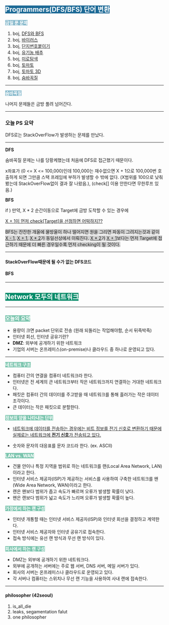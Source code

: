 ## <span style="background-color:#1D6A96; color:white">Programmers(DFS/BFS) 단어 변환</span>

<span style="background-color:#85B8CB; color:white"><strong>금일 푼 문제</strong></span>

1. boj, [DFS와 BFS](https://www.acmicpc.net/problem/1260)
2. boj, [바이러스](https://www.acmicpc.net/problem/2606)
3. boj, [단지번호붙이기](https://www.acmicpc.net/problem/2667)
4. boj, [유기농 배추](https://www.acmicpc.net/problem/1012)
5. boj, [미로탐색](https://www.acmicpc.net/problem/2178)
6. boj, [토마토](https://www.acmicpc.net/problem/7576)
7. boj, [토마토 3D](https://www.acmicpc.net/problem/7569)
8. boj, [숨바꼭질](https://www.acmicpc.net/problem/1697)

---

<span style="background-color:#85B8CB; color:white"><strong>숨바꼭질</strong></span>

나머지 문제들은 금방 풀려 넘어간다.

---

### 오늘 PS 요약

DFS로는 StackOverFlow가 발생하는 문제를 만났다.

---

<strong>DFS</strong>

숨바꼭질 문제는 나를 당황케했는데 처음에 DFS로 접근했기 때문이다. 

x좌표가 (0 <= X <= 100,000)인데 100,000는 재수없으면 X + 1으로 100,000번 호출하게 되면 그만큼 스택 프레임에 부하가 발생할 수 밖에 없다. (X범위를 100으로 낮춰봤는데 StackOverFlow없이 결과 잘 나왔음.), (check[] 이용 안한다면 무한루프 있음.)

<strong>BFS</strong>

if ) 만약, X * 2 순간이동으로 Target에 금방 도착할 수 있는 경우에

<u>X + 1이 먼저 check[Target]을 선점하면 어떡하지??</u>

<span style="background-color:lightgray">BFS는 잔잔한 개울에 물방울이 하나 떨어지면 원을 그리면 파동이 그려지는것과 같이 <u>X - 1</u>, <u>X + 1</u>, <u>X * 2</u>가 동일선상에서 이뤄진다. <u>X * 2</u>가 <u>X + 1</u>보다는 먼저 Target에 접근하기 때문에 더 빠른 경우일수록 먼저 checking이 될 것이다.</span>

---

#### StackOverFlow때문에 될 수가 없는 DFS코드

<script src="https://gist.github.com/hyunwlee-dev/7e008b856aed61076e8b92e82ab8f115.js"></script>

#### BFS

<script src="https://gist.github.com/hyunwlee-dev/cd10d319e0695ab8f81c1300a856a1cd.js"></script>



---

## <span style="background-color:#028C6A; color:white">Network 모두의 네트워크</span>

---

### <span style="background-color:#7BC5AE; color:white"><strong>오늘의 요약</strong></span>

- 용량이 크면 packet 단위로 전송 (원래 되돌리는 작업해야함, 순서 뒤죽박죽)
- 인터넷 회선, 인터넷 공유기란?
- <strong>DMZ</strong>: 외부에 공개하기 위한 네트워크
- 기업의 서버는 온프레미스(on-premise)나 클라우드 중 하나로 운영되고 있다.

---

<span style="background-color:#7BC5AE; color:white"><strong>네트워크 구조</strong></span>

- 컴퓨터 간의 연결을 컴퓨터 네트워크라 한다.
- 인터넷은 전 세계의 큰 네트워크부터 작은 네트워크까지 연결하는 거대한 네트워크다.
- 패킷은 컴퓨터 간의 데이터를 주고받을 때 네트워크를 통해 흘러가는 작은 데이터 조각이다.
- 큰 데이터는 작은 패킷으로 분할한다.

<span style="background-color:#7BC5AE; color:white"><strong>정보의 양을 나타내는 단위</strong></span>

- <u>네트워크에 데이터를 전송하는 경우에는 비트 정보를 전기 신호로 변환하기 때문에 실제로는 네트워크에 <strong>전기 신호</strong>가 전송되고 있다.</u>

- 숫자와 문자의 대응표를 문자 코드라 한다. (ex. ASCII)

<span style="background-color:#7BC5AE; color:white"><strong>LAN vs. WAN</strong></span>

- 건물 안이나 특정 지역을 범위로 하는 네트워크를 랜(Local Area Network, LAN)이라고 한다.
- 인터넷 서비스 제공자(ISP)가 제공하는 서비스를 사용하여 구축한 네트워크를 왠(Wide Area Network, WAN)이라고 한다.
- 랜은 왠보다 범위가 좁고 속도가 빠르며 오류가 발생할 확률이 낮다.
- 왠은 랜보다 범위가 넓고 속도가 느리며 오류가 발생할 확률이 높다.

<span style="background-color:#7BC5AE; color:white"><strong>가정에서 하는 랜 구성</strong></span>

- 인터넷 개통할 때는 인터넷 서비스 제공자(ISP)와 인터넷 회선을 결정하고 계약한다.
- 인터넷 서비스 제공자와 인터넷 공유기로 접속한다.
- 접속 방식에는 유선 랜 방식과 무선 랜 방식이 있다.

<span style="background-color:#7BC5AE; color:white"><strong>회사에서 하는 랜 구성</strong></span>

- DMZ는 외부에 공개하기 위한 네트워크다.
- 외부에 공개하는 서버에는 주로 웹 서버, DNS 서버, 메일 서버가 있다.
- 회사의 서버는 온프레미스나 클라우드로 운영되고 있다.
- 각 서버나 컴퓨터는 스위치나 무선 랜 기능을 사용하여 사내 랜에 접속한다.

---

#### philosopher (42seoul)

1. is_all_die
2. leaks, segamentation falut
3. one philosopher

